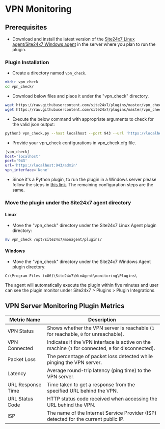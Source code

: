 # VPN Monitoring
                                                                                              
## Prerequisites

- Download and install the latest version of the [Site24x7 Linux agent/Site24x7 Windows agent](https://www.site24x7.com/app/client#/admin/inventory/add-monitor) in the server where you plan to run the plugin.

### Plugin Installation  

- Create a directory named `vpn_check`.
  
```bash
mkdir vpn_check
cd vpn_check/
```
      
- Download below files and place it under the "vpn_check" directory.

```bash
wget https://raw.githubusercontent.com/site24x7/plugins/master/vpn_check/vpn_check.py && sed -i "1s|^.*|#! $(which python3)|" vpn_check.py
wget https://raw.githubusercontent.com/site24x7/plugins/master/vpn_check/vpn_check.cfg
```

- Execute the below command with appropriate arguments to check for the valid json output:

```bash
python3 vpn_check.py --host localhost --port 943 --url 'https://localhost:943/admin' --vpn_interface 'None'
```

- Provide your vpn_check configurations in vpn_check.cfg file.

```bash
[vpn_check]
host='localhost'
port='943'
url='https://localhost:943/admin'
vpn_interface='None'
```

- Since it's a Python plugin, to run the plugin in a Windows server please follow the steps in [this link](https://support.site24x7.com/portal/en/kb/articles/run-python-plugin-scripts-in-windows-servers). The remaining configuration steps are the same.

### Move the plugin under the Site24x7 agent directory

#### Linux

- Move the "vpn_check" directory under the Site24x7 Linux Agent plugin directory: 

```bash
mv vpn_check /opt/site24x7/monagent/plugins/
```
		
#### Windows

- Move the "vpn_check" directory under the Site24x7 Windows Agent plugin directory:

```
C:\Program Files (x86)\Site24x7\WinAgent\monitoring\Plugins\
```
The agent will automatically execute the plugin within five minutes and user can see the plugin monitor under Site24x7 > Plugins > Plugin Integrations.

## VPN Server Monitoring Plugin Metrics

| **Metric Name**       | **Description**                                                                 |
|------------------------|---------------------------------------------------------------------------------|
| VPN Status             | Shows whether the VPN server is reachable (`1` for reachable, `0` for unreachable). |
| VPN Connected          | Indicates if the VPN interface is active on the machine (`1` for connected, `0` for disconnected). |
| Packet Loss            | The percentage of packet loss detected while pinging the VPN server.            |
| Latency                | Average round-trip latency (ping time) to the VPN server. |
| URL Response Time      | Time taken to get a response from the specified URL behind the VPN. |
| URL Status Code        | HTTP status code received when accessing the URL behind the VPN.               |
| ISP                    | The name of the Internet Service Provider (ISP) detected for the current public IP. |
